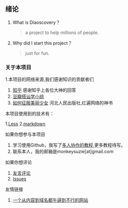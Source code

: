 ## 绪论

1. What is Diaoscovery？
	
	
	> a project to help millions of people.


2. Why did I start this project？

	> just for fun.

### 关于本项目

1.本项目的网络来源,我们感谢知识的贡献者们

1. [知乎](http://www.zhihu.com) 感谢知乎上各位大神的回答
2. [豆瓣搭讪学小组](http://www.douban.com/group/dashan/)
3. [如何征服美丽少女](/images/怎样征服美丽少女.pdf)
	河北人民出版社,红遍网络的神书

本项目使用到的技术有：

1.[Less](http://www.lesscss.net/)
2.[markdown](http://wowubuntu.com/markdown)

如果你想参与本项目

1. 学习使用Github，我写了[多人协作的教程](https://gist.github.com/suziewong/4378619),更多教程待写。
2. 联系本人，我的邮箱是monkeysuzie[at]gmail.com

如果你想评论

1. [友言评论](diaoscovery#uyan_cmt_box)
2. [Issues](https://github.com/suziewong/diaoscovery/issues)

友情链接

1. [一个从内容到域名都牛逼到不行的网站](http://jiba.niu.bi/)